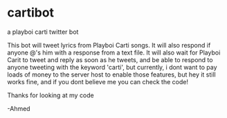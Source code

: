 # cartibot
a playboi carti twitter bot

This bot will tweet lyrics from Playboi Carti songs. It will also respond if anyone @'s him with a response from a text file.
It will also wait for Playboi Carit to tweet and reply as soon as he tweets, and be able to respond to anyone tweeting with the keyword 'carti', but currently, i dont want to pay loads of money to the server host to enable those features, but hey it still works fine, and if you dont believe me you can check the code!

Thanks for looking at my code

-Ahmed

